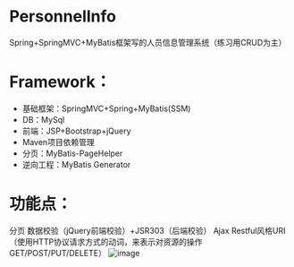 # PersonnelInfo
Spring+SpringMVC+MyBatis框架写的人员信息管理系统（练习用CRUD为主）

# Framework：
* 基础框架：SpringMVC+Spring+MyBatis(SSM)
* DB：MySql
* 前端：JSP+Bootstrap+jQuery
* Maven项目依赖管理
* 分页：MyBatis-PageHelper
* 逆向工程：MyBatis Generator

# 功能点：
分页
数据校验（jQuery前端校验）+JSR303（后端校验）
Ajax
Restful风格URI（使用HTTP协议请求方式的动词，来表示对资源的操作GET/POST/PUT/DELETE）
![image](https://user-images.githubusercontent.com/32674906/154027326-d0cd29ed-5414-4fca-9fe0-d0ad7343852f.png)

